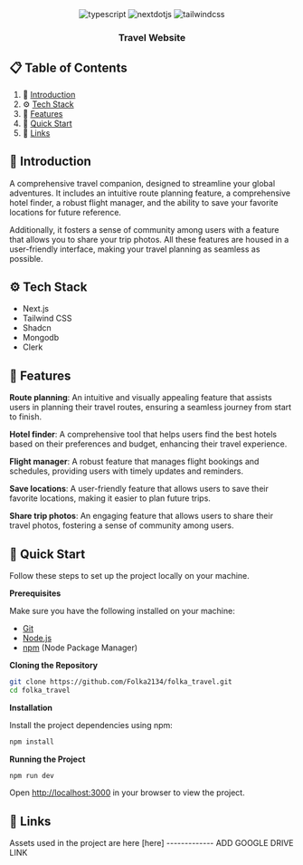 <div align="center">
  <div>
    <img src="https://img.shields.io/badge/-Typescript-black?style=for-the-badge&logoColor=white&logo=typescript&color=3178C6" alt="typescript" />
    <img src="https://img.shields.io/badge/-Next_JS-black?style=for-the-badge&logoColor=white&logo=nextdotjs&color=000000" alt="nextdotjs" />
    <img src="https://img.shields.io/badge/-Tailwind_CSS-black?style=for-the-badge&logoColor=white&logo=tailwindcss&color=06B6D4" alt="tailwindcss" />
  </div>

  <h3 align="center">Travel Website</h3>

</div>

## 📋 <a name="table">Table of Contents</a>

1. 🤖 [Introduction](#introduction)
2. ⚙️ [Tech Stack](#tech-stack)
3. 🔋 [Features](#features)
4. 🤸 [Quick Start](#quick-start)
5. 🔗 [Links](#links)

## <a name="introduction">🤖 Introduction</a>

A comprehensive travel companion, designed to streamline your global adventures. It includes an intuitive route planning feature, a comprehensive hotel finder, a robust flight manager, and the ability to save your favorite locations for future reference.

Additionally, it fosters a sense of community among users with a feature that allows you to share your trip photos. All these features are housed in a user-friendly interface, making your travel planning as seamless as possible.

## <a name="tech-stack">⚙️ Tech Stack</a>

- Next.js
- Tailwind CSS
- Shadcn
- Mongodb
- Clerk

## <a name="features">🔋 Features</a>

**Route planning**: An intuitive and visually appealing feature that assists users in planning their travel routes, ensuring a seamless journey from start to finish.

**Hotel finder**: A comprehensive tool that helps users find the best hotels based on their preferences and budget, enhancing their travel experience.

**Flight manager**: A robust feature that manages flight bookings and schedules, providing users with timely updates and reminders.

**Save locations**: A user-friendly feature that allows users to save their favorite locations, making it easier to plan future trips.

**Share trip photos**: An engaging feature that allows users to share their travel photos, fostering a sense of community among users.

## <a name="quick-start">🤸 Quick Start</a>

Follow these steps to set up the project locally on your machine.

**Prerequisites**

Make sure you have the following installed on your machine:

- [Git](https://git-scm.com/)
- [Node.js](https://nodejs.org/en)
- [npm](https://www.npmjs.com/) (Node Package Manager)

**Cloning the Repository**

```bash
git clone https://github.com/Folka2134/folka_travel.git
cd folka_travel
```

**Installation**

Install the project dependencies using npm:

```bash
npm install
```

**Running the Project**

```bash
npm run dev
```

Open [http://localhost:3000](http://localhost:3000) in your browser to view the project.

## <a name="links">🔗 Links</a>

Assets used in the project are here [here] ------------- ADD GOOGLE DRIVE LINK
